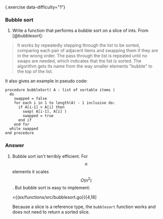 {.exercise data-difficulty="1"}
### Bubble sort
1. Write a function that performs a bubble sort on a slice of ints. From [@bubblesort]:

  > It works by repeatedly stepping through the list to be sorted, comparing each
  > pair of adjacent items and swapping them if they are in the wrong order. The
  > pass through the list is repeated until no swaps are needed, which indicates
  > that the list is sorted. The algorithm gets its name from the way smaller
  > elements "bubble" to the top of the list. 

It also gives an example in pseudo code:

    procedure bubbleSort( A : list of sortable items )
      do
        swapped = false
        for each i in 1 to length(A) - 1 inclusive do:
          if A[i-1] > A[i] then
            swap( A[i-1], A[i] )
            swapped = true
          end if
        end for
      while swapped
    end procedure

### Answer

1.  Bubble sort isn't terribly efficient. For $$n$$ elements it scales $$O(n^2)$$.
    But bubble sort is easy to implement:

    <{{ex/functions/src/bubblesort.go}}[4,18]

    Because a slice is a reference type, the `bubblesort` function works and
    does not need to return a sorted slice.
